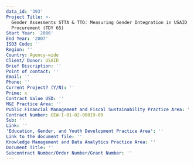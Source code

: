 ```yaml
---
data_id: '393'
Project Title: >-
  Gender Assesments STTA & TTO: Measuring Gender Integration in USAID
  Procurement (TDY 65)
Start Year: '2006'
End Year: '2007'
ISO3 Code: ''
Region: ''
Country: Agency-wide
Client/ Donor: USAID
Brief Discription: ''
Point of contact: ''
Email: ''
Phone: ''
Current Project? (Y/N): ''
Prime: x
Contract Value USD: ''
M&E Practice Area: ''
Public Financial Management and Fiscal Sustainability Practice Area: ''
Contract Number: GEW-I-01-02-00019-00
Sub: ''
Link: ''
'Education, Gender, and Youth Development Practice Area': ''
Link to the document file: ''
Knowledge Management and Data Analytics Practice Area: ''
Document Title: ''
Subcontract Number/Order Number/Grant Number: ''
---
```

